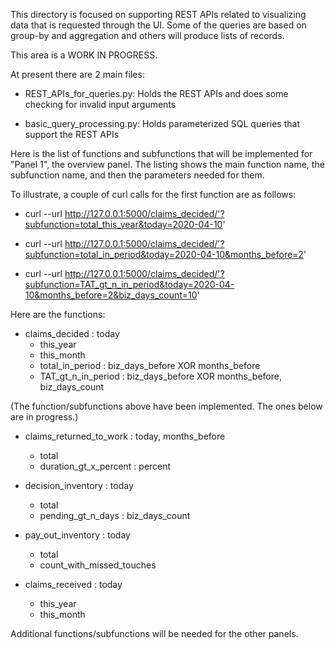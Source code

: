 
This directory is focused on supporting REST APIs related to visualizing data that is requested through the UI.  Some of the queries are based on group-by and aggregation and others will produce lists of records.

This area is a WORK IN PROGRESS.

At present there are 2 main files:

- REST_APIs_for_queries.py: Holds the REST APIs and does some checking for invalid input arguments

- basic_query_processing.py: Holds parameterized SQL queries that support the REST APIs

Here is the list of functions and subfunctions that will be implemented for
"Panel 1", the overview panel.  The listing shows the main function name, the
subfunction name, and then the parameters needed for them.

To illustrate, a couple of curl calls for the first function are as follows:

- curl --url http://127.0.0.1:5000/claims_decided/'?subfunction=total_this_year&today=2020-04-10'

- curl --url http://127.0.0.1:5000/claims_decided/'?subfunction=total_in_period&today=2020-04-10&months_before=2'

- curl --url http://127.0.0.1:5000/claims_decided/'?subfunction=TAT_gt_n_in_period&today=2020-04-10&months_before=2&biz_days_count=10'



Here are the functions:

- claims_decided            : today
  - this_year             
  - this_month
  - total_in_period        : biz_days_before XOR months_before
  - TAT_gt_n_in_period     : biz_days_before XOR months_before, biz_days_count

(The function/subfunctions above have been implemented.  The ones below are in progress.)

- claims_returned_to_work   : today, months_before
  - total
  - duration_gt_x_percent  : percent

- decision_inventory        : today
  - total
  - pending_gt_n_days      : biz_days_count

- pay_out_inventory             : today
  - total
  - count_with_missed_touches  

- claims_received               : today
  - this_year
  - this_month

Additional functions/subfunctions will be needed for the other panels.

